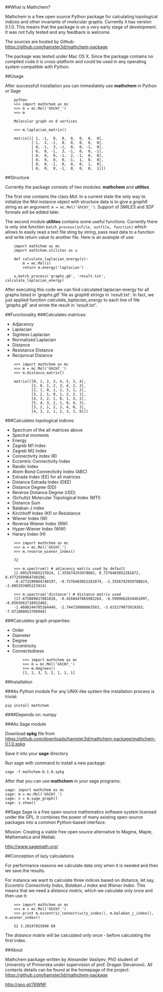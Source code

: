 ##What is Mathchem?

Mathchem is a free open source Python package for calculating topological indices and other invariants of molecular graphs. Currently it has version 0.1.0. This means that the package is on a very early stage of development. It was not fully tested and any feedback is welcome.

The sources are hosted by Github: <https://github.com/hamster3d/mathchem-package>

The package was tested under Mac OS X. Since the package contains no compiled code it is cross-platform and could be used in any operating system compatible with Python.

##Usage

After successfull installation you can immediately use **mathchem** in Python or Sage

~~~~~~~~~~~~~~~~~~ {.python .numberLines}    
    python
    >>> import mathchem as mc
    >>> m = mc.Mol('GhCH?_')
    >>> m
    
    Molecular graph on 8 vertices
    
    >>> m.laplacian_matrix()
    
    matrix([[ 1, -1,  0,  0,  0,  0,  0,  0],
            [-1,  2, -1,  0,  0,  0,  0,  0],
            [ 0, -1,  3, -1,  0,  0, -1,  0],
            [ 0,  0, -1,  3, -1,  0,  0, -1],
            [ 0,  0,  0, -1,  2, -1,  0,  0],
            [ 0,  0,  0,  0, -1,  1,  0,  0],
            [ 0,  0, -1,  0,  0,  0,  1,  0],
            [ 0,  0,  0, -1,  0,  0,  0,  1]])
~~~~~~~~~~~~~~~~~~~~~~~~~~~~~~~~~~~~~~~~~~~~~~
            
##Structure

Currently the package consists of two modules: **mathchem** and **utilites**.

The first one contains the class *Mol*. In a current state the only way to initialize the Mol instance object with structure data is to give a *graph6* string as an argument: `m = mc.Mol('GhCH?_')`. Support of *SMILES* and *SDF* formats will be added later.

The second module **utilites** contains some useful functions. Currently there is only one function `batch_process(infile, outfile, function)` which allows to easily read a text file sting by string, pass read data to a function and write return value to another file. Here is an axample of use:
        
~~~~~~~~~~~~~~~~~~ {.python .numberLines}
    import mathchem as mc
    import mathchem.utilites as u
    
    def calculate_laplacian_energy(s):
        m = mc.Mol(s)
        return m.energy('laplacian')
    
    u.batch_process('graphs.g6', 'result.txt', calculate_laplacian_energy)
~~~~~~~~~~~~~~~~~~~~~~~~~~~~~~~~~~~~~~~~~~~

After executing this code we can find calculated laplacian energy for all graphs listed in *'graphs.g6'* file as *graph6* strings in *'result.txt'*. In fact, we just applied function *calculate_laplacian_energy* to each line of file *'graphs.g6'* and wrote the result in *'result.txt'*.


##Functionality
###Calculates matrices:
* Adjacency
* Laplacian
* Signless Laplacian
* Normalized Laplacian
* Distance
* Resistance Distance
* Reciprocal Distance

~~~~~~~~~~~~~~~~~~ {.python .numberLines}
    >>> import mathchem as mc
    >>> m = mc.Mol('GhCH?_')
    >>> m.distance_matrix()
    
    matrix([[0, 1, 2, 3, 4, 5, 3, 4],
            [1, 0, 1, 2, 3, 4, 2, 3],
            [2, 1, 0, 1, 2, 3, 1, 2],
            [3, 2, 1, 0, 1, 2, 2, 1],
            [4, 3, 2, 1, 0, 1, 3, 2],
            [5, 4, 3, 2, 1, 0, 4, 3],
            [3, 2, 1, 2, 3, 4, 0, 3],
            [4, 3, 2, 1, 2, 3, 3, 0]])
~~~~~~~~~~~~~~~~~~~~~~~~~~~~~~~~~~~~~~~~~
                
    
###Calculates topological indices:
* Spectrum of the all matrices above
* Spectral moments
* Energy
* Zagreb M1 Index
* Zagreb M2 Index
* Connectivity index (R)
* Eccentric Connectivity Index
* Randic Index
* Atom-Bond Connectivity Index (ABC)
* Estrada Index (EE) for all matrices
* Distance Estrada Index (DEE)
* Distance Degree (DD)
* Reverse Distance Degree (rDD)
* (Schultz) Molecular Topological Index (MTI)
* Distance Sum
* Balaban J index
* Kirchhoff Index (Kf) or Resistance
* Wiener Index (W)
* Reverse Wiener Index (RW)
* Hyper-Wiener Index (WW)
* Harary Index (H)

~~~~~~~~~~~~~~~~~~ {.python .numberLines}
    >>> import mathchem as mc
    >>> m = mc.Mol('GhCH?_')
    >>> m.reverse_wiener_index()
    
    72
    
    >>> m.spectrum() # adjacency matrix used by default
    [2.095293985223914, 1.355674293978083, 0.7376403052281872, 0.4772599964740198,
    -0.4772599964740197, -0.7376403052281874, -1.3556742939780824, -2.095293985223914]

    >>> m.spectrum('distance') # distance matrix used
    [17.675869817881818, -0.4268447865902264, -0.5999662634461097, -0.8565662710452482,
    -1.4606244785164448, -2.744728088663583, -3.615279075919263, -7.971860853700944]
~~~~~~~~~~~~~~~~~~~~~~~~~~~~~~~~~~~~~~~~
    
###Calculates graph properties:
* Order
* Diameter
* Degree
* Eccentricity
* Connectedness

~~~~~~~~~~~~~~~~~~ {.python .numberLines}
        >>> import mathchem as mc
        >>> m = mc.Mol('GhCH?_')
        >>> m.degrees()
        [1, 2, 3, 3, 2, 1, 1, 1]
~~~~~~~~~~~~~~~~~~~~~~~~~~~~~~~~~~~~~~~~

##Installation

###As Python module
For any UNIX-like system the installation process is trivial:

    pip install mathchem    

####Depends on:
numpy

###As Sage module

Download **spkg** file from <https://github.com/downloads/hamster3d/mathchem-package/mathchem-0.1.0.spkg>

Save it into your **sage** directory

Run sage with command to install a new package:


    sage -f mathchem-0.1.0.spkg


After that you can use **mathchem** in your sage programs:

    sage: import mathchem as mc
    sage: m = mc.Mol('GhCH?_')
    sage: s = m.sage_graph()
    sage: s.show()




##Sage
Sage is a free open-source mathematics software system licensed under the GPL. It combines the power of many existing open-source packages into a common Python-based interface.

Mission: Creating a viable free open source alternative to Magma, Maple, Mathematica and Matlab.

<http://www.sagemath.org/>



##Conception of lazy calculations

For performance reasons we calculate data only when it is needed and then we save the results.

For instance we want to calculate three indices based on distance, let say, *Eccentric Connectivity Index*, *Balaban J index* and *Wiener Index*. This means that we need a *distance matrix*, which we calculate only once and then use it:

~~~~~~~~~~~~~~~~~~ {.python .numberLines}
    >>> import mathchem as mc
    >>> m = mc.Mol('GhCH?_')
    >>> print m.eccentric_connectivity_index(), m.balaban_j_index(), m.wiener_index()
    
    52 3.29247815608 68
~~~~~~~~~~~~~~~~~~~~~~~~~~~~~~~~~~~~~~~~~~~

The *distance matrix* will be calculated only once - before calculating the first index. 

##About

Mathchem package written by Alexander Vasilyev, PhD student of University of Primorska under supervision of prof. Dragan Stevanović.
All contacts details can be found at the homepage of the project: <https://github.com/hamster3d/mathchem-package>

<http://goo.gl/76WNF>